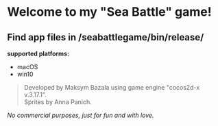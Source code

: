 # Welcome to my "Sea Battle" game!


## Find app files in /seabattlegame/bin/release/
**supported platforms:**
* macOS
* win10


> Developed by Maksym Bazala using game engine "cocos2d-x v.3.17.1".
\
> Sprites by Anna Panich.


*No commercial purposes, just for fun and with love.*
